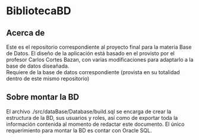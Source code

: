 # BibliotecaBD
## Acerca de
Este es el repositorio correspondiente al proyecto final para la materia Base de Datos. El diseño de la aplicación está basado en el provisto por el profesor Carlos Cortes Bazan, con varias modificaciones para adaptarlo a la base de datos diseañada.  
Requiere de la base de datos correspondiente (provista en su totalidad dentro de este mismo repositorio)
## Sobre montar la BD
El archivo ./src/dataBase/Database/build.sql se encarga de crear la estructura de la BD, sus usuarios y roles, así como de exportar toda la información contenida al momento de redactar este documento. El único requerimiento para montar la BD es contar con Oracle SQL.
